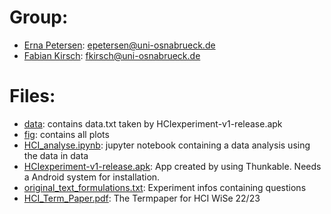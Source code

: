# Group:
* [Erna Petersen](https://github.com/Ernalein): epetersen@uni-osnabrueck.de
* [Fabian Kirsch](https://github.com/Kirschberg32/): fkirsch@uni-osnabrueck.de
# Files: 

* [data](data): contains data.txt taken by HCIexperiment-v1-release.apk
* [fig](fig): contains all plots
* [HCI_analyse.ipynb](HCI_analyse.ipynb): jupyter notebook containing a data analysis using the data in data
* [HCIexperiment-v1-release.apk](HCIexperiment-v1-release.apk): App created by using Thunkable. Needs a Android system for installation.
* [original_text_formulations.txt](original_text_formulations.txt): Experiment infos containing questions
* [HCI_Term_Paper.pdf](HCI_Term_Paper.pdf): The Termpaper for HCI WiSe 22/23
